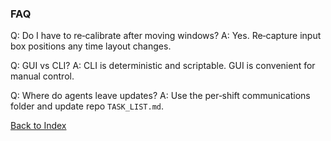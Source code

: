 ### FAQ

Q: Do I have to re‑calibrate after moving windows?
A: Yes. Re‑capture input box positions any time layout changes.

Q: GUI vs CLI?
A: CLI is deterministic and scriptable. GUI is convenient for manual control.

Q: Where do agents leave updates?
A: Use the per‑shift communications folder and update repo `TASK_LIST.md`.




[Back to Index](00_INDEX.md)



